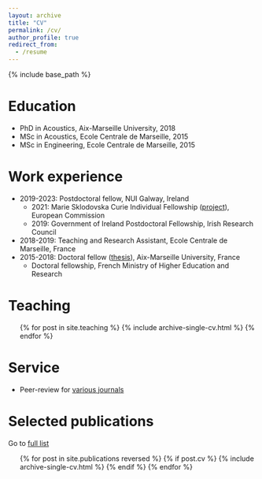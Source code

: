 ```yaml
---
layout: archive
title: "CV"
permalink: /cv/
author_profile: true
redirect_from:
  - /resume
---
```


{% include base_path %}

Education
======
* PhD in Acoustics, Aix-Marseille University, 2018
* MSc in Acoustics, Ecole Centrale de Marseille, 2015
* MSc in Engineering, Ecole Centrale de Marseille, 2015

Work experience
======
* 2019-2023: Postdoctoral fellow, NUI Galway, Ireland
  * 2021: Marie Sklodovska Curie Individual Fellowship ([project](https://cordis.europa.eu/project/id/101023950)), European Commission
  * 2019: Government of Ireland Postdoctoral Fellowship, Irish Research Council
* 2018-2019: Teaching and Research Assistant, Ecole Centrale de Marseille, France
* 2015-2018: Doctoral fellow ([thesis](https://tel.archives-ouvertes.fr/tel-01977206)), Aix-Marseille University, France
  * Doctoral fellowship, French Ministry of Higher Education and Research

Teaching
======
  <ul>{% for post in site.teaching %}
    {% include archive-single-cv.html %}
  {% endfor %}</ul>

Service
======
* Peer-review for [various journals](https://publons.com/researcher/2163976/harold-berjamin/)

Selected publications
======
Go to [full list](https://harold-berjamin.github.io/publications/)
  <ul>{% for post in site.publications reversed %}
    {% if post.cv %}
      {% include archive-single-cv.html %}
    {% endif %}
  {% endfor %}</ul>
